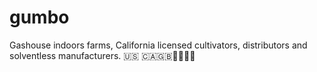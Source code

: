 # gumbo
Gashouse indoors farms, California licensed cultivators, distributors and solventless manufacturers.  🇺🇸 🇨🇦🇬🇧🍁🍁🔥🌱
